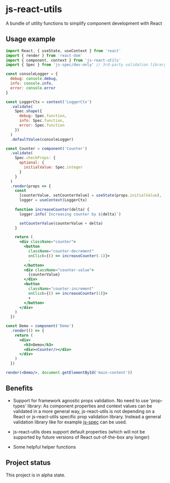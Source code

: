 # js-react-utils
A bundle of utility functions to simplify component development with React

## Usage example

```jsx
import React, { useState, useContext } from 'react'
import { render } from 'react-dom'
import { component, context } from 'js-react-utils'
import { Spec } from 'js-spec/dev-only' // 3rd-party validation library

const consoleLogger = {
  debug: console.debug,
  info: console.info,
  error: console.error
}

const LoggerCtx = context('LoggerCtx')
  .validate(
    Spec.shape({
      debug: Spec.function,
      info: Spec.function,
      error: Spec.function
    })
  )
  .defaultValue(consoleLogger)

const Counter = component('Counter')
  .validate(
    Spec.checkProps: {
      optional: {
        initialValue: Spec.integer
      }
    }
  )
  .render(props => {
    const
      [counterValue, setCounterValue] = useState(props.initialValue),
      logger = useContext(LoggerCtx)
  
    function increaseCounter(delta) {
      logger.info(`Increasing counter by ${delta}`)

      setCounterValue(counterValue + delta)
    }

    return (
      <div className="counter">
        <button
          className="counter-decrement"
          onClick={() => increaseCounter(-1)}>
          -
        </button>
        <div className="counter-value">
          {counterValue}
        </div>
        <button
          className="counter-increment"
          onClick={() => increaseCounter(1)}>
          +
        </button>
      </div>
    )
  })

const Demo = component('Demo')
  .render(() => {
    return (
      <div>
        <h3>Demo</h3>
        <div><Counter/></div>
      </div>
    )
  })

render(<Demo/>, document.getElementById('main-content'))
```

## Benefits

- Support for framework agnostic props validation.
  No need to use 'prop-types' library: As component properties and context values
  can be validated in a more general way, js-react-utils is not depending on a
  React or js-react-utils specific prop validation library.
  Instead a general validation library like for example
  [js-spec](https://github.com/js-works/js-spec) can be used.

- js-react-utils does support default properties (which will not be supported
  by future versions of React out-of-the-box any longer)

- Some helpful helper functions

## Project status

This project is in alpha state.
